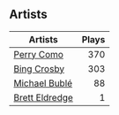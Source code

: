 ## Artists
Artists | Plays 
----- | -----: 
[Perry Como](/artists/perry-como-197) | 370
[Bing Crosby](/artists/bing-crosby-1864) | 303
[Michael Bublé](/artists/michael-buble-58319) | 88
[Brett Eldredge](/artists/brett-eldredge-412447) | 1

